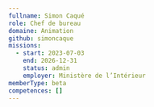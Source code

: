 ```yaml
---
fullname: Simon Caqué
role: Chef de bureau
domaine: Animation
github: simoncaque
missions:
  - start: 2023-07-03
    end: 2026-12-31
    status: admin
    employer: Ministère de l’Intérieur
memberType: beta
competences: []
---
```

